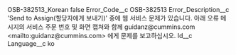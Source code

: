 <?xml version="1.0" encoding="UTF-8"?>
<CustomMetadata xmlns="http://soap.sforce.com/2006/04/metadata" xmlns:xsi="http://www.w3.org/2001/XMLSchema-instance" xmlns:xsd="http://www.w3.org/2001/XMLSchema">
    <label>OSB-382513_Korean</label>
    <protected>false</protected>
    <values>
        <field>Error_Code__c</field>
        <value xsi:type="xsd:string">OSB-382513</value>
    </values>
    <values>
        <field>Error_Description__c</field>
        <value xsi:type="xsd:string">&apos;Send to Assign(할당자에게 보내기)&apos; 중에 웹 서비스 문제가 있습니다. 아래 오류 메시지의 서비스 주문 번호 및 화면 캡쳐와 함께 guidanz@cummins.com &lt;mailto:guidanz@cummins.com&gt; 에게 문제를 보고하십시오.</value>
    </values>
    <values>
        <field>Id__c</field>
        <value xsi:nil="true"/>
    </values>
    <values>
        <field>Language__c</field>
        <value xsi:type="xsd:string">ko</value>
    </values>
</CustomMetadata>
